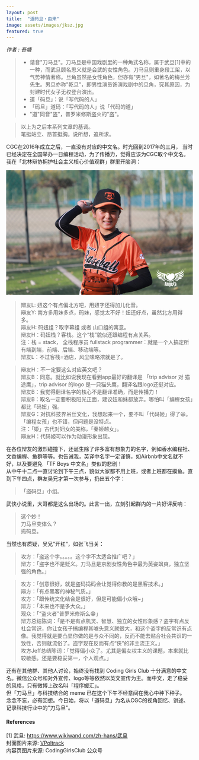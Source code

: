 ```yaml
---
layout: post
title:  "道码旦・由来"
image: assets/images/jksz.jpg
featured: true
---
```


_作者 : 吾塘_  

> * 谐音"刀马旦"。刀马旦是中国戏剧里的一种角式名称，属于武旦[1]中的一种，而武旦顾名思义就是会武的女性角色。刀马旦则重身段工架，以气势神情著称。旦角虽然是女性角色，但亦有"男旦"，如著名的梅兰芳先生。男旦亦称"乾旦"，即男性演员饰演戏剧中的旦角，究其原因，为封建时代女子无权登台演出。  
> * 道「码旦」：说「写代码的人」    
> * 「码旦」道码：「写代码的人」说「代码的道」  
> * "道"同音"盗"，普罗米修斯盗火的"盗"。  

>  以上为之后本系列文章的基调。  
>  笔挺站立、昂首挺胸。说所想，追所求。

CGC在2016年成立之后，一直没有对应的中文名。时光回到2017年的三月， 当时已经决定在全国举办一日编程活动，为了传播力，觉得应该为CGC取个中文名。我在「北林辩协拥护社会主义核心价值观群」群里开脑洞：  

![002](../assets/images/jksz.jpg)

> 辩友L: 妞这个有点偏北方吧，用妞字还得加儿化音。  
> 辩友Y: 南方多用妹多点，码妹，感觉太不好！妞还好点，虽然北方用得多。  
> 辩友H: 码妞组？取字幕组 或者 山口组的寓意。  
> 辩友H：码妞栈？客栈。这个“栈”貌似还跟编程有点关系。  
> 注：栈 = stack， 全栈程序员 fullstack programmer：就是一个人搞定所有端到端，前端、后端、移动端等。  
> 辩友L：不过客栈=酒店，风尘味略浓就是了。  

> 辩友H：不一定要这么对应英文吧？    
> 辩友B：同意。就比如说我现在看到app最好的翻译是 「trip advisor 对 猫途鹰」，trip advisor 的logo 是一只猫头鹰，翻译名跟logo还挺对应。  
> 辩友B：我觉得翻译名字的核心不是翻译准确，而是传播力！  
> 辩友B：取名一定要积极阳光正面，建议妞和妹都放弃。哪怕叫「编程女孩」都比「码妞」强。  
> 辩友G：对抗科技界吊丝文化，我想起来一个，要不叫「代码姬」得了😆。「编程女孩」也不错，但问题是没特点。  
> 注：「姬」古代对妇女的美称，「秦姬越女」。  
> 辩友H：代码姬可以作为动漫形象出现。  

在各位辩友的激烈碰撞下，还诞生除了许多富有想象力的名字，例如香水编程社、文香编程、鱼群等等。也告诫我，英译中名字一定谨慎，如Airbnb中文名就不好，以及要避免 「TF Boys 中文名」类似的悲剧！  
从中午十二点一直讨论到下午三点，貌似大家都不用上班，或者上班都在摸鱼。直到下午四点，群友吴兄才第一次参与，扔出五个字：  

> 「盗码旦」小组。  

武侠小说里，大哥都是这么出场的。此言一出，立刻引起群内的一片好评反响：  

> 这个妙！  
> 刀马旦变体么？  
> 捣码旦。  

当然也有质疑，吴兄”开杠“，如张飞当关：    

> 攻方：「盗这个字。。。。。这个字不太适合推广吧？」    
> 辩方：「盗字也不是贬义。刀马旦是京剧女性角色中最为英姿飒爽，独立坚强的角色。」  

> 攻方：「创意很好，就是盗码捣码会让觉得你教的是黑客技术。」  
> 辩方：「有点黑客的神秘气质。」  
> 攻方：「跟传统文化结合是很好，但是可能偏小众哦~」  
> 辩方：「本来也不是多大众。」  
> 观众：「“盗火者”普罗米修斯么😁」  
> 辩方总结陈词：「是不是有点机灵、智慧、独立的女性形象感？盗字有点反社会常识，你让女孩子搞编程其噱头意义就很大，和这个盗字的反常识有点像。我觉得就是要凸显你做的是与众不同的，反而不能去贴合社会共识的一致性，否则就流俗了。盗字现在反而有点“侠”的非主流正义。」  
> 攻方Jeff总结陈词：「觉得偏小众了。尤其是偏女权主义的课题，本来就比较敏感。还是要稳妥第一，个人观点。」    

还有在其他群、其他人讨论，始终没有找到 Coding Girls Club 十分满意的中文名。微信公众号和对外宣传、logo等等依然以英文宣传为主。而中文，走了稳妥的风格，只有微博上改名叫「程序媛汇」。  
但「刀马旦」与科技结合的 meme 已在这个下午不经意间在我心中种下种子。  
念念不忘，必有回想。今日始，将以「道码旦」为名从CGC的视角回忆、讲述、记录科技行业中的"刀马旦"。  

#### References
[1] 武旦: https://www.wikiwand.com/zh-hans/武旦  
封面图片来源: [VPoltrack](https://twitter.com/VPoltrack)  
内容页图片来源: CodingGirlsClub 公众号  
